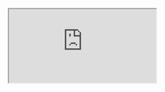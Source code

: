 <div style="text-align: center"><iframe src="https://docs.google.com/document/d/e/2PACX-1vQTskNzmb3XkDkaEOHDLUPTN7VdpRlULpdvw2bOFDCxfkAo_HWbMDjAkilDpyBZI3mmoyrYx1HdqpqF/pub"></iframe></div>
